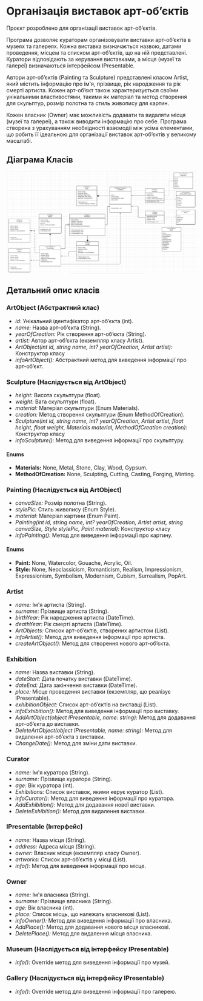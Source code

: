 # Організація виставок арт-об’єктів

Проєкт розроблено для організації виставок арт-об’єктів.

Програма дозволяє кураторам організовувати виставки арт-об’єктів в музеях та галереях. Кожна виставка визначається назвою, датами проведення, місцем та списком арт-об’єктів, що на ній представлені. Куратори відповідають за керування виставками, а місця (музеї та галереї) визначаються інтерфейсом IPresentable.

Автори арт-об’єктів (Painting та Sculpture) представлені класом Artist, який містить інформацію про ім'я, прізвище, рік народження та рік смерті артиста. Кожен арт-об’єкт також характеризується своїми унікальними властивостями, такими як матеріал та метод створення для скульптур, розмір полотна та стиль живопису для картин.

Кожен власник (Owner) має можливість додавати та видаляти місця (музеї та галереї), а також виводити інформацію про себе. Програма створена з урахуванням необхідності взаємодії між усіма елементами, що робить її ідеальною для організації виставок арт-об’єктів у великому масштабі.

## Діаграма Класів

![Діаграма Класів](Diagram.png)

## Детальний опис класів

### **ArtObject (Абстрактний клас)**
- *id:* Унікальний ідентифікатор арт-об’єкта (int).
- *name:* Назва арт-об’єкта (String).
- *yearOfCreation:* Рік створення арт-об’єкта (String).
- *artist:* Автор арт-об’єкта (екземпляр класу Artist).
- *ArtObject(int id, string name, int? yearOfCreation, Artist artist):* Конструктор класу
- *infoArtObject():* Абстрактний метод для виведення інформації про арт-об’єкт.

### **Sculpture (Наслідується від ArtObject)**
- *height:* Висота скульптури (float).
- *weight:* Вага скульптури (float).
- *material:* Матеріал скульптури (Enum Materials).
- *creation:* Метод створення скульптури (Enum MethodOfCreation).
- *Sculpture(int id, string name, int? yearOfCreation, Artist artist, float height, float weight, Materials material, MethodOfCreation creation):* Конструктор класу
- *infoSculpture():* Метод для виведення інформації про скульптуру.

#### Enums
- **Materials:** None, Metal, Stone, Clay, Wood, Gypsum.
- **MethodOfCreation:** None, Sculpting, Cutting, Casting, Forging, Minting.

### **Painting (Наслідується від ArtObject)**
- *canvaSize:* Розмір полотна (String).
- *stylePic:* Стиль живопису (Enum Style).
- *material:* Матеріал картини (Enum Paint).
- *Painting(int id, string name, int? yearOfCreation, Artist artist, string canvaSize, Style stylePic, Paint material):*  Конструктор класу
- *infoPainting():* Метод для виведення інформації про картину.

#### Enums
- **Paint:** None, Watercolor, Gouache, Acrylic, Oil.
- **Style:** None, Neoclassicism, Romanticism, Realism, Impressionism, Expressionism, Symbolism, Modernism, Cubism, Surrealism, PopArt.

### **Artist**
- *name:* Ім'я артиста (String).
- *surname:* Прізвище артиста (String).
- *birthYear:* Рік народження артиста (DateTime).
- *deathYear:* Рік смерті артиста (DateTime).
- *ArtObjects:* Список арт-об’єктів, створених артистом (List<ArtObject>).
- *infoArtist():* Метод для виведення інформації про артиста.
- *createArtObject():* Метод для створення нового арт-об’єкта.

### **Exhibition**
- *name:* Назва виставки (String).
- *dateStart:* Дата початку виставки (DateTime).
- *dateEnd:* Дата закінчення виставки (DateTime).
- *place:* Місце проведення виставки (екземпляр, що реалізує IPresentable).
- *exhibitionObject:* Список арт-об’єктів на виставці (List<ArtObject>).
- *infoExhibition():* Метод для виведення інформації про виставку.
- *AddArtObject(object IPresentable, name: string):* Метод для додавання арт-об’єкта до виставки.
- *DeleteArtObject(object IPresentable, name: string):* Метод для видалення арт-об’єкта з виставки.
- *ChangeDate():* Метод для зміни дати виставки.

### **Curator**
- *name:* Ім'я куратора (String).
- *surname:* Прізвище куратора (String).
- *age:* Вік куратора (int).
- *Exhibitions:* Список виставок, якими керує куратор (List<Exhibition>).
- *infoCurator():* Метод для виведення інформації про куратора.
- *AddExhibition():* Метод для додавання нової виставки.
- *DeleteExhibition():* Метод для видалення виставки.

### **IPresentable (Інтерфейс)**
- *name:* Назва місця (String).
- *address:* Адреса місця (String).
- *owner:* Власник місця (екземпляр класу Owner).
- *artworks:* Список арт-об’єктів у місці (List<ArtObject>).
- *info():* Метод для виведення інформації про місце.

### **Owner**
- *name:* Ім'я власника (String).
- *surname:* Прізвище власника (String).
- *age:* Вік власника (int).
- *place:* Список місць, що належать власникові (List<IPresentable>).
- *infoOwner():* Метод для виведення інформації про власника.
- *AddPlace():* Метод для додавання нового місця власникові.
- *DeletePlace():* Метод для видалення місця власника.

### **Museum (Наслідується від інтерфейсу IPresentable)**
- *info():* Override метод для виведення інформації про музей.

### **Gallery (Наслідується від інтерфейсу IPresentable)**
- *info():* Override метод для виведення інформації про галерею.

